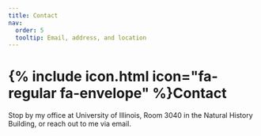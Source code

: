 ```yaml
---
title: Contact
nav:
  order: 5
  tooltip: Email, address, and location
---
```


# {% include icon.html icon="fa-regular fa-envelope" %}Contact

Stop by my office at University of Illinois, Room 3040 in the Natural History Building, or reach out to me via email.


<!--
{%
  include button.html
  type="email"
  text="buckley0 [at] illinois.edu"
  link="buckley0@illinois.edu"
%}

{%
  include button.html
  type="address"
  tooltip="Our location on Google Maps for easy navigation"
  link="https://www.google.com/maps/place/Natural+History+Building/@40.1094472,-88.2260208,15z/data=!4m2!3m1!1s0x0:0xb909a2be79954909?sa=X&ved=1t:2428&ictx=111"
%}

{% include section.html %}

{% capture col1 %}

{%
  include figure.html
  image="images/photo.jpg"
  caption="Lorem ipsum"
%}

{% endcapture %}

{% capture col2 %}

{%
  include figure.html
  image="images/photo.jpg"
  caption="Lorem ipsum"
%}

{% endcapture %}

{% include cols.html col1=col1 col2=col2 %}

{% include section.html dark=true %}

{% capture col1 %}
Lorem ipsum dolor sit amet  
consectetur adipiscing elit  
sed do eiusmod tempor
{% endcapture %}

{% capture col2 %}
Lorem ipsum dolor sit amet  
consectetur adipiscing elit  
sed do eiusmod tempor
{% endcapture %}

{% capture col3 %}
Lorem ipsum dolor sit amet  
consectetur adipiscing elit  
sed do eiusmod tempor
{% endcapture %}

{% include cols.html col1=col1 col2=col2 col3=col3 %}
-->
